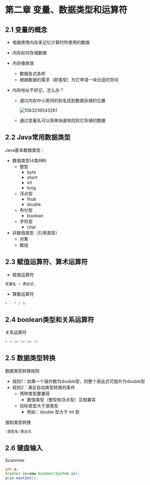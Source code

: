 # 第二章	变量、数据类型和运算符

## 2.1 变量的概念

- 电脑使用内存来记忆计算时所使用的数据

- 内存如何存储数据

 

- 内存像旅馆

  - 数据各式各样
  - 根据数据的需求（即类型）为它申请一块合适的空间

- 内存地址不好记，怎么办？

  - 通过内存中小房间的别名找到数据存储的位置

    ![1583236543261](C:\Users\Administrator\AppData\Roaming\Typora\typora-user-images\1583236543261.png)

  - 通过变量名可以简单快速地找到它存储的数据

## 2.2 Java常用数据类型

Java基本数据类型：

- 数值类型(4类8种)
  - 整型
    - byte
    - short
    - int
    - long
  - 浮点型
    - float
    - double
  - 布尔型
    - boolean
  - 字符型
    - char
- 非数值类型（引用类型）
  - 对象
  - 数组

## 2.3 赋值运算符、算术运算符

- 赋值运算符

```java
变量名 = 表达式;
```

- 算数运算符

```java
+ - * / %
```



## 2.4 boolean类型和关系运算符

关系运算符

```java
> < >= <= == !=
```



## 2.5 数据类型转换

数据类型转换规则

- 规则1：如果一个操作数为double型，则整个表达式可提升为double型
- 规则2：满足自动类型转换的条件
  - 两种类型要兼容
    - 数值类型（整型和浮点型）互相兼容
  - 目标类型大于源类型
    - 例如：double 型大于 int 型

强制类型转换

```java
(类型名)表达式
```



## 2.6 键盘输入

Scannner

```java
int a;
Scanner in=new Scanner(System.in);
a=in.nextInt();
```

